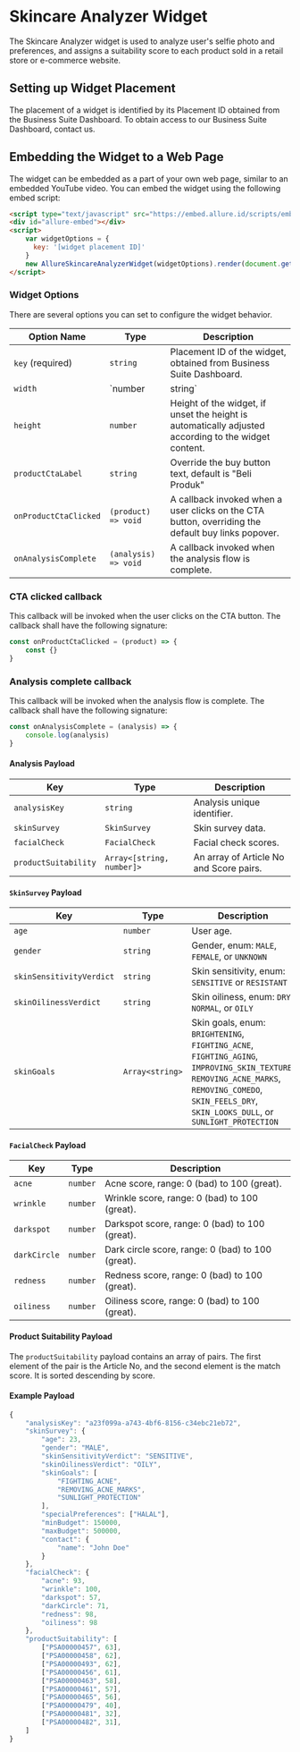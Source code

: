 # Skincare Analyzer Widget

The Skincare Analyzer widget is used to analyze user's selfie photo and preferences, and assigns a suitability score to each product sold in a retail store or e-commerce website.

## Setting up Widget Placement
The placement of a widget is identified by its Placement ID obtained from the Business Suite Dashboard. To obtain access to our Business Suite Dashboard, contact us.


## Embedding the Widget to a Web Page

The widget can be embedded as a part of your own web page, similar to an embedded YouTube video. You can embed the widget using the following embed script:

```html
<script type="text/javascript" src="https://embed.allure.id/scripts/embed/skinanalyzer.js"></script>
<div id="allure-embed"></div>
<script>
    var widgetOptions = {
      key: '[widget placement ID]'
    }
    new AllureSkincareAnalyzerWidget(widgetOptions).render(document.getElementById('allure-embed'));
</script>
```

### Widget Options
There are several options you can set to configure the widget behavior.

| Option Name           | Type                 | Description                                                                                          |
|-----------------------|----------------------|------------------------------------------------------------------------------------------------------|
| `key` (required)      | `string`             | Placement ID of the widget, obtained from Business Suite Dashboard.                                  |
| `width`               | `number | string`   | Width of the widget, default is "100%"                                                               |
| `height`              | `number`             | Height of the widget, if unset the height is automatically adjusted according to the widget content. |
| `productCtaLabel`     | `string`             | Override the buy button text, default is "Beli Produk"                                               |
| `onProductCtaClicked` | `(product) => void`  | A callback invoked when a user clicks on the CTA button, overriding the default buy links popover.     |
| `onAnalysisComplete`  | `(analysis) => void` | A callback invoked when the analysis flow is complete.                                               |

### CTA clicked callback
This callback will be invoked when the user clicks on the CTA button. The callback shall have the following signature:

```js
const onProductCtaClicked = (product) => {
    const {}
}
```

### Analysis complete callback
This callback will be invoked when the analysis flow is complete. The callback shall have the following signature:

```js
const onAnalysisComplete = (analysis) => {
    console.log(analysis)
}
```

#### Analysis Payload

| Key                  | Type                      | Description                             |
|----------------------|---------------------------|-----------------------------------------|
| `analysisKey`        | `string`                  | Analysis unique identifier.             |
| `skinSurvey`         | `SkinSurvey`              | Skin survey data.                       |
| `facialCheck`        | `FacialCheck`             | Facial check scores.                    |
| `productSuitability` | `Array<[string, number]>` | An array of Article No and Score pairs. |

#### `SkinSurvey` Payload

| Key                      | Type            | Description                                                                                                                                                                                           |
|--------------------------|-----------------|-------------------------------------------------------------------------------------------------------------------------------------------------------------------------------------------------------|
| `age`                    | `number`        | User age.                                                                                                                                                                                             |
| `gender`                 | `string`        | Gender, enum: `MALE`, `FEMALE`, or `UNKNOWN`                                                                                                                                                          |
| `skinSensitivityVerdict` | `string`        | Skin sensitivity, enum: `SENSITIVE` or `RESISTANT`                                                                                                                                                    |
| `skinOilinessVerdict`    | `string`        | Skin oiliness, enum: `DRY`, `NORMAL`, or `OILY`                                                                                                                                                       |
| `skinGoals`              | `Array<string>` | Skin goals, enum: `BRIGHTENING`, `FIGHTING_ACNE`, `FIGHTING_AGING`, `IMPROVING_SKIN_TEXTURE`, `REMOVING_ACNE_MARKS`, `REMOVING_COMEDO`, `SKIN_FEELS_DRY`, `SKIN_LOOKS_DULL`, or `SUNLIGHT_PROTECTION` |

#### `FacialCheck` Payload

| Key          | Type     | Description                                       |
|--------------|----------|---------------------------------------------------|
| `acne`       | `number` | Acne score, range: 0 (bad) to 100 (great).        |
| `wrinkle`    | `number` | Wrinkle score, range: 0 (bad) to 100 (great).     |
| `darkspot`   | `number` | Darkspot score, range: 0 (bad) to 100 (great).    |
| `darkCircle` | `number` | Dark circle score, range: 0 (bad) to 100 (great). |
| `redness`    | `number` | Redness score, range: 0 (bad) to 100 (great).     |
| `oiliness`   | `number` | Oiliness score, range: 0 (bad) to 100 (great).    |

#### Product Suitability Payload

The `productSuitability` payload contains an array of pairs. The first element of the pair is the Article No, and the second element is the match score. It is sorted descending by score.

#### Example Payload

```js
{
    "analysisKey": "a23f099a-a743-4bf6-8156-c34ebc21eb72",
    "skinSurvey": {
        "age": 23,
        "gender": "MALE",
        "skinSensitivityVerdict": "SENSITIVE",
        "skinOilinessVerdict": "OILY",
        "skinGoals": [
            "FIGHTING_ACNE",
            "REMOVING_ACNE_MARKS",
            "SUNLIGHT_PROTECTION"
        ],
        "specialPreferences": ["HALAL"],
        "minBudget": 150000,
        "maxBudget": 500000,
        "contact": {
            "name": "John Doe"
        }
    },
    "facialCheck": {
        "acne": 93,
        "wrinkle": 100,
        "darkspot": 57,
        "darkCircle": 71,
        "redness": 98,
        "oiliness": 98
    },
    "productSuitability": [
        ["PSA00000457", 63],
        ["PSA00000458", 62],
        ["PSA00000493", 62],
        ["PSA00000456", 61],
        ["PSA00000463", 58],
        ["PSA00000461", 57],
        ["PSA00000465", 56],
        ["PSA00000479", 40],
        ["PSA00000481", 32],
        ["PSA00000482", 31], 
    ]
}
```